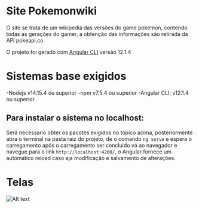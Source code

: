 # Site Pokemonwiki
O site se trata de um wikipedia das versões do game pokémon, contendo todas as gerações
do gamer, a obtenção das informações são retirada da API pokeapi.co

O projeto foi gerado com [Angular CLI](https://github.com/angular/angular-cli) versão 12.1.4

# Sistemas base exigidos
-Nodejs v14.15.4 ou superior
-npm v7.5.4 ou superior
-Angular CLI: v12.1.4 ou superior

## Para instalar o sistema no localhost:
Será necessario obter os pacotes exigidos no topico acima, posteriormente
abra o terminal na pasta raiz do projeto, de o comando `ng serve` e espera o
carregamento após o carregamento ser concluido vá ao navegador e navegue 
para o link `http://localhost:4200/`, o Angular fornece um automatico reload
caso aja modificação e salvamento de alterações.

# Telas
![Alt text](https://firebasestorage.googleapis.com/v0/b/meudrive-e6747.appspot.com/o/Captura%20de%20tela%20de%202021-08-05%2017-26-50.png?alt=media&token=e593440f-63cb-4431-93b7-24c4b01273cc)
